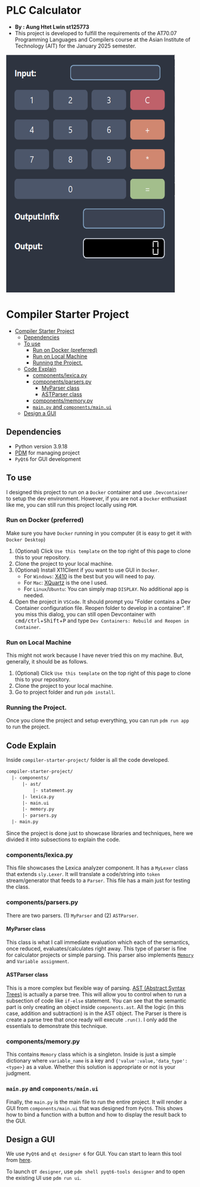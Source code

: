 #  PLC Calculator 
- **By : Aung Htet Lwin st125773**
- This project is developed to fulfill the requirements of the AT70.07 Programming Languages and Compilers course at the Asian Institute of Technology (AIT) for the January 2025 semester.

<p align="left">
  <img src="image.png" width="453" height="640">
</p>

# Compiler Starter Project

- [Compiler Starter Project](#compiler-starter-project)
  - [Dependencies](#dependencies)
  - [To use](#to-use)
    - [Run on Docker (preferred)](#run-on-docker-preferred)
    - [Run on Local Machine](#run-on-local-machine)
    - [Running the Project.](#running-the-project)
  - [Code Explain](#code-explain)
    - [components/lexica.py](#componentslexicapy)
    - [components/parsers.py](#componentsparserspy)
      - [MyParser class](#myparser-class)
      - [ASTParser class](#astparser-class)
    - [components/memory.py](#componentsmemorypy)
    - [`main.py` and `components/main.ui`](#mainpy-and-componentsmainui)
  - [Design a GUI](#design-a-gui)


## Dependencies
- Python version 3.9.18
- [PDM](https://pdm-project.org/latest/) for managing project 
- `PyQt6` for GUI development

## To use

I designed this project to run on a `Docker` container and use `.Devcontainer` to setup the dev environment.
However, if you are not a `Docker` enthusiast like me, you can still run this project locally using `PDM`.

### Run on Docker (preferred)

Make sure you have `Docker` running in you computer (it is easy to get it with `Docker Desktop`)

1. (Optional) Click `Use this template` on the top right of this page to clone this to your repository.
2. Clone the project to your local machine.
3. (Optional) Install X11Client if you want to use GUI in `Docker`. 
   - For `Windows`: [X410](https://x410.dev) is the best but you will need to pay. 
   - For `Mac`: [XQuartz](https://www.xquartz.org) is the one I used. 
   - For `Linux`/`Ubuntu`: You can simply map `DISPLAY`. No additional app is needed.
4. Open the project in `VSCode`. It should prompt you "Folder contains a Dev Container configuration file. Reopen folder to develop in a container". If you miss this dialog, you can still open Devcontainer with <kbd>cmd/ctrl</kbd>+<kbd>Shift</kbd>+<kbd>P</kbd> and type `Dev Containers: Rebuild and Reopen in Container`.

### Run on Local Machine

This might not work because I have never tried this on my machine.
But, generally, it should be as follows.

1. (Optional) Click `Use this template` on the top right of this page to clone this to your repository.
2. Clone the project to your local machine.
3. Go to project folder and run `pdm install`.

### Running the Project.

Once you clone the project and setup everything, you can run `pdm run app` to run the project.

## Code Explain

Inside `compiler-starter-project/` folder is all the code developed.

```txt
compiler-starter-project/
  |- components/
      |- ast/
          |- statement.py
      |- lexica.py
      |- main.ui
      |- memory.py
      |- parsers.py
  |- main.py
```

Since the project is done just to showcase libraries and techniques, here we divided it into subsections to explain the code.

### components/lexica.py

This file showcases the Lexica analyzer component. It has a `MyLexer` class that extends `sly.Lexer`.
It will translate a code/string into `token` stream/generator that feeds to a `Parser`.
This file has a main just for testing the class.

### components/parsers.py

There are two parsers.
(1) `MyParser` and (2) `ASTParser`.

#### MyParser class

This class is what I call immediate evaluation which each of the semantics, once reduced, evaluates/calculates right away.
This type of parser is fine for calculator projects or simple parsing.
This parser also implements [`Memory`](#componentsmemorypy) and `Variable assignment`. 

#### ASTParser class

This is a more complex but flexible way of parsing.
[AST (Abstract Syntax Trees)](https://en.wikipedia.org/wiki/Abstract_syntax_tree) is actually a parse tree.
This will allow you to control when to run a subsection of code like `if-else` statement.
You can see that the semantic part is only creating an object inside `components.ast`.
All the logic (in this case, addition and subtraction) is in the AST object.
The Parser is there is create a parse tree that once ready will execute `.run()`. 
I only add the essentials to demonstrate this technique.

### components/memory.py

This contains `Memory` class which is a singleton.
Inside is just a simple dictionary where `variable_name` is a key and `{'value':value,'data_type':<type>}` as a value.
Whether this solution is appropriate or not is your judgment.

### `main.py` and `components/main.ui`

Finally, the `main.py` is the main file to run the entire project.
It will render a GUI from `components/main.ui` that was designed from `PyQt6`.
This shows how to bind a function with a button and how to display the result back to the GUI.

## Design a GUI

We use `PyQt6` and `qt designer 6` for GUI.
You can start to learn this tool from [here](https://www.pythonguis.com/tutorials/pyqt6-first-steps-qt-designer/#:~:text=To%20load%20.,a%20fully%2Dfunctional%20PyQt6%20object).

To launch `QT designer`, use `pdm shell pyqt6-tools designer` and to open the existing UI use `pdm run ui`.